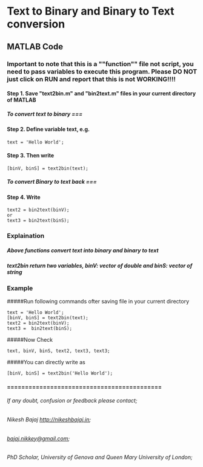 # Text to Binary and Binary to Text conversion 
## MATLAB Code

### Important to note that this is a ""function"" file not script, you need to pass variables to execute this program. Please DO NOT just click on RUN and report that this is not WORKING!!!!

#### Step 1.  Save "text2bin.m" and "bin2text.m" files in your current directory of MATLAB

##### *To convert text to binary ===*

#### Step 2. Define variable text, e.g. 

```
text = 'Hello World';
```

#### Step 3. Then write  

```
[binV, binS] = text2bin(text);
```

##### *To convert Binary to text back ===*

#### Step 4. Write  

```
text2 = bin2text(binV);   
or  
text3 = bin2text(binS);
```
      
### Explaination
##### Above functions convert text into binary and binary to text
##### text2bin return  two variables, binV: vector of double and binS: vector of string

### Example 
#####Run following commands ofter saving file in your current directory

```
text = 'Hello World';
[binV, binS] = text2bin(text);
text2 = bin2text(binV);
text3 =  bin2text(binS);
```
#####Now Check

```
text, binV, binS, text2, text3, text3;
```

#####You can directly write as 

```
[binV, binS] = text2bin('Hello World');
```

#### ===========================================
###### If any doubt, confusion or feedback please contact;
###### Nikesh Bajaj    http://nikeshbajaj.in;
###### bajaj.nikkey@gmail.com;
###### PhD Scholar, University of Genova and Queen Mary University of London;
